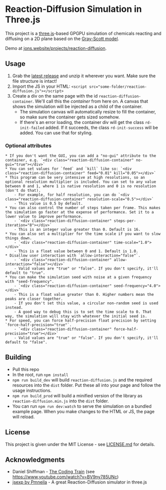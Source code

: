 # Reaction-Diffusion Simulation in Three.js

This project is a [three.js](threejs.org)-based GPGPU simulation of chemicals reacting and diffusing on a 2D plane based on the [Gray-Scott model](https://groups.csail.mit.edu/mac/projects/amorphous/GrayScott/).

Demo at [jons.website/projects/reaction-diffusion](https://jons.website/projects/reaction-diffusion).

## Usage

1. Grab the [latest release](https://github.com/colejd/Reaction-Diffusion-ThreeJS/releases) and unzip it wherever you want. Make sure the file structure is intact!
2. Import the JS in your HTML: `<script src="some-folder/reaction-diffusion.js"></script>`
3. Create a div on the same page with the id `reaction-diffusion-container`. We'll call this the *container* from here on. A canvas that shows the simulation will be injected as a child of the container.
    * The simulation canvas will automatically resize to fill the container, so make sure the container gets sized somehow.
    * If there's an error loading, the container div will get the class `rd-init-failed` added. If it succeeds, the class `rd-init-success` will be added. You can use that for styling.

### Optional attributes
    * If you don't want the GUI, you can add a "no-gui" attribute to the container, e.g. `<div class="reaction-diffusion-container" no-gui="true"></div>`
    * You can set values for `feed` and `kill` like so: `<div class="reaction-diffusion-container" feed="0.01" kill="0.05"></div>`
    * This program can be very intensive at high resolutions, so an optional resolution multiplier is included. You can set to any value between 0 and 1, where 1 is native resolution and 0 is no resolution (don't do that).
        - For example, for half resolution, you can do `<div class="reaction-diffusion-container" resolution-scale="0.5"></div>`
        - This value is 0.5 by default.
    * You can also control the number of steps taken per frame. This makes the simulation go faster at the expense of performance. Set it to a lower value to improve performance.
        - `<div class="reaction-diffusion-container" steps-per-iteration="8"></div>`
        - This is an integer value greater than 0. Default is 16.
    * You can also set a multiplier for the time scale if you want to slow things down.
        - `<div class="reaction-diffusion-container" time-scale="1.0"></div>`
        - This is a float value between 0 and 1. Default is 1.0.
    * Disallow user interaction with `allow-interaction="false"`.
        - `<div class="reaction-diffusion-container" allow-interaction="false"></div>`
        - Valid values are "true" or "false". If you don't specify, it'll default to "true".
    * You can make the simulation seed with noise at a given frequency with "seed-frequency".
        - `<div class="reaction-diffusion-container" seed-frequency="4.0"></div>`
        - This is a float value greater than 0. Higher numbers mean the peaks are closer together.
        - If you don't set this value, a circular non-random seed is used instead.
        - A good way to debug this is to set the time scale to 0. That way, the simulation will stay with whatever the initial seed is.
    * For speed, you can force half-precision float precision by setting `force-half-precision="true"`.
        - `<div class="reaction-diffusion-container" force-half-precision="true"></div>`
        - Valid values are "true" or "false". If you don't specify, it'll default to "false".

## Building

* Pull this repo
* In the root, run `npm install`
* `npm run build_dev` will build `reaction-diffusion.js` and the required resources into the `dist` folder. Put these all into your page and follow the usage instructions.
* `npm run build_prod` will build a minified version of the library as `reaction-diffusion.min.js` into the `dist` folder.
* You can run `npm run dev:watch` to serve the simulation on a bundled example page. When you make changes to the HTML or JS, the page will reload.

## License

This project is given under the MIT License - see [LICENSE.md](LICENSE.md) for details.

## Acknowledgments

* Daniel Shiffman - [The Coding Train](http://thecodingtrain.com/) (see https://www.youtube.com/watch?v=BV9ny785UNc)
* [jsexp by Pmneila](https://github.com/pmneila/jsexp) - A great Reaction-Diffusion simulator in three.js
